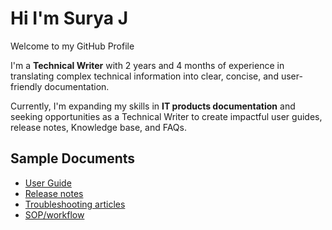 # Hi I'm Surya J

Welcome to my GitHub Profile

I'm a **Technical Writer** with 2 years and 4 months of experience in translating complex technical information into clear, concise, and user-friendly documentation.

Currently, I'm expanding my skills in **IT products documentation** and seeking opportunities as a Technical Writer to create impactful user guides, release notes, Knowledge base, and FAQs.

## Sample Documents
- [User Guide](userguide)
- [Release notes]()
- [Troubleshooting articles]()
- [SOP/workflow]()
